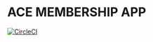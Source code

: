 # ACE MEMBERSHIP APP

[![CircleCI](https://circleci.com/gh/AceHotelProject/ACE-MEMBERSHIP-APP/tree/Dafis-dev.svg?style=svg)](https://circleci.com/gh/AceHotelProject/ACE-MEMBERSHIP-APP/tree/Dafis-dev)
